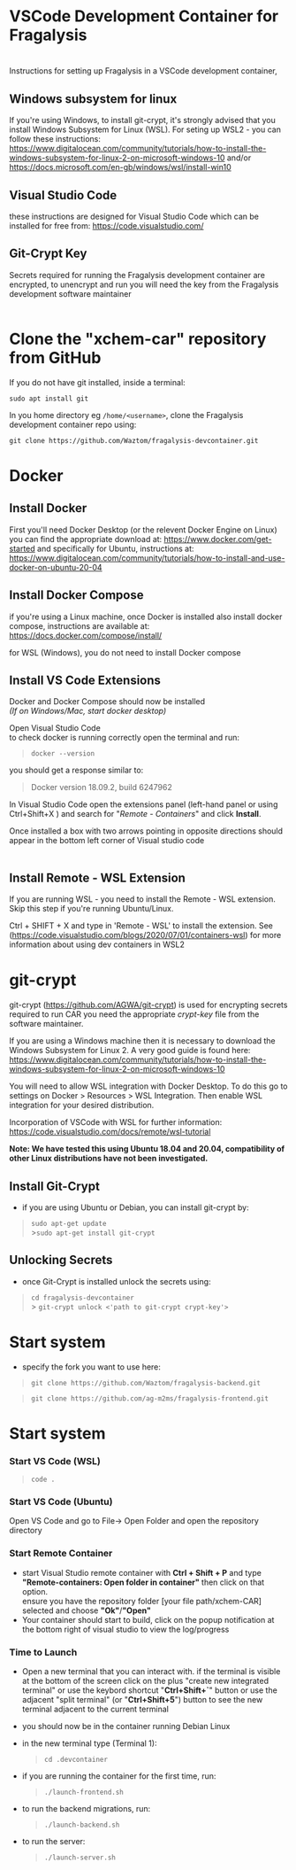 # <a name="SetupXChemCARforDevelopers"></a>**VSCode Development Container for Fragalysis**

#

Instructions for setting up Fragalysis in a VSCode development container,<br>

## <a name="Setting up Windows Subsystem for Linux"></a>Windows subsystem for linux

If you're using Windows, to install git-crypt, it's strongly advised that you install Windows Subsystem for Linux (WSL).
For seting up WSL2 - you can follow these instructions: https://www.digitalocean.com/community/tutorials/how-to-install-the-windows-subsystem-for-linux-2-on-microsoft-windows-10 and/or https://docs.microsoft.com/en-gb/windows/wsl/install-win10

## <a name="VisualStudioCode"></a>Visual Studio Code

these instructions are designed for Visual Studio Code which can be installed for free from: https://code.visualstudio.com/

## <a name="GitCryptKey"></a>Git-Crypt Key

Secrets required for running the Fragalysis development container are encrypted, to unencrypt and run you will need the key from the Fragalysis development software maintainer<br><br>

# <a name="RepositoryfromGitHub"></a>Clone the "xchem-car" repository from GitHub

If you do not have git installed, inside a terminal:

`sudo apt install git` <br>

In you home directory eg `/home/<username>`, clone the Fragalysis development container repo using:

`git clone https://github.com/Waztom/fragalysis-devcontainer.git` <br>

# <a name="Docker"></a>Docker

## <a name="InstallDocker"></a>Install Docker

First you'll need Docker Desktop (or the relevent Docker Engine on Linux) you can find the appropriate download at: https://www.docker.com/get-started and specifically for Ubuntu, instructions at: https://www.digitalocean.com/community/tutorials/how-to-install-and-use-docker-on-ubuntu-20-04

## <a name="InstallDockerCompose"></a>Install Docker Compose

if you're using a Linux machine, once Docker is installed also install docker compose, instructions are available at: https://docs.docker.com/compose/install/

for WSL (Windows), you do not need to install Docker compose

## <a name="InstallVSCodeExtention"></a>Install VS Code Extensions

Docker and Docker Compose should now be installed <br>
<em>(If on Windows/Mac, start docker desktop)</em><br>

Open Visual Studio Code<br>
to check docker is running correctly open the terminal and run:<br>

> `docker --version`<br>

you should get a response similar to:

> Docker version 18.09.2, build 6247962

In Visual Studio Code open the extensions panel (left-hand panel or using Ctrl+Shift+X ) and search for "<em>Remote - Containers</em>" and click **Install**.

Once installed a box with two arrows pointing in opposite directions should appear in the bottom left corner of Visual studio code
<br>
<br>

## <a name="InstallRemoteWSL"></a>Install Remote - WSL Extension

If you are running WSL - you need to install the Remote - WSL extension. Skip this step if you're running Ubuntu/Linux.

Ctrl + SHIFT + X and type in 'Remote - WSL' to install the extension.
See (https://code.visualstudio.com/blogs/2020/07/01/containers-wsl) for more information about using dev containers in WSL2

# <a name="gitcrypt"></a>git-crypt

git-crypt (https://github.com/AGWA/git-crypt) is used for encrypting secrets required to run CAR
you need the appropriate <em>crypt-key</em> file from the software maintainer.

If you are using a Windows machine then it is necessary to download the Windows Subsystem for Linux 2. A very good guide is found here: https://www.digitalocean.com/community/tutorials/how-to-install-the-windows-subsystem-for-linux-2-on-microsoft-windows-10

You will need to allow WSL integration with Docker Desktop. To do this go to settings on Docker > Resources > WSL Integration. Then enable WSL integration for your desired distribution.

Incorporation of VSCode with WSL for further information: https://code.visualstudio.com/docs/remote/wsl-tutorial

**Note: We have tested this using Ubuntu 18.04 and 20.04, compatibility of other Linux distributions have not been investigated.**

## <a name="InstallGitCrypt"></a>Install Git-Crypt

- if you are using Ubuntu or Debian, you can install git-crypt by:

> `sudo apt-get update` <br> >`sudo apt-get install git-crypt` <br>

## <a name="UnlockingSecrets"></a>Unlocking Secrets

- once Git-Crypt is installed unlock the secrets using:

> `cd fragalysis-devcontainer`<br> > `git-crypt unlock <'path to git-crypt crypt-key'>`<br>

# <a name="Clone frontend and backend repos"></a>Start system

- specify the fork you want to use here:

> `git clone https://github.com/Waztom/fragalysis-backend.git`<br>

> `git clone https://github.com/ag-m2ms/fragalysis-frontend.git`<br>

# <a name="Startsystem"></a>Start system

### <a name="Start VS Code"></a>Start VS Code (WSL)

> `code .` <br>

### <a name="Start VS Code"></a>Start VS Code (Ubuntu)

Open VS Code and go to File-> Open Folder and open the repository directory<br>

### <a name="StartRemoteContainer"></a>Start Remote Container

- start Visual Studio remote container with **Ctrl + Shift + P** and type **"Remote-containers: Open folder in container"** then click on that option. <br> ensure you have the repository folder [your file path/xchem-CAR] selected and choose **"Ok"**/**"Open"**
- Your container should start to build, click on the popup notification at the bottom right of visual studio to view the log/progress

### <a name="TimetoLaunch"></a>Time to Launch

- Open a new terminal that you can interact with. if the terminal is visible at the bottom of the screen click on the plus "create new integrated terminal" or use the keybord shortcut "**Ctrl+Shift+`**" button or use the adjacent "split terminal" (or "**Ctrl+Shift+5**") button to see the new terminal adjacent to the current terminal
- you should now be in the container running Debian Linux
- in the new terminal type (Terminal 1):

  > `cd .devcontainer` <br>

- if you are running the container for the first time, run:

  > `./launch-frontend.sh` <br>

- to run the backend migrations, run:

  > `./launch-backend.sh` <br>

- to run the server:
  > `./launch-server.sh` <br>
